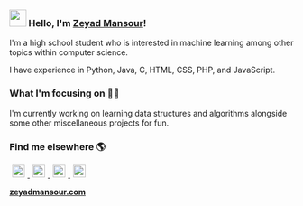 
### <img src="https://media.giphy.com/media/hvRJCLFzcasrR4ia7z/giphy.gif" width="30px"> Hello, I'm [Zeyad Mansour](https://www.zeyadmansour.com)!

I'm a high school student who is interested in machine learning among other topics within computer science.

I have experience in Python, Java, C, HTML, CSS, PHP, and JavaScript.

### What I'm focusing on 👨‍💻

I'm currently working on learning data structures and algorithms alongside some other miscellaneous projects for fun.<br />

### Find me elsewhere 🌎

<a href="https://twitter.com/zeyad_sour">
  <img alt="Twitter" width="22px" hspace="5" src="https://raw.githubusercontent.com/peterthehan/peterthehan/master/assets/twitter.svg" />
</a>

<a href="https://open.spotify.com/user/1b18hmmltrd0khw491l4rg0xl">
  <img alt="Spotify" width="22px" hspace="5" src="https://raw.githubusercontent.com/peterthehan/peterthehan/master/assets/spotify.svg" />
</a>
                                                                                                                                       
<a href="https://www.youtube.com/channel/UC4axSm6TUCaFudiLmupHdzQ">
  <img alt="Youtube" width="22px" hspace="5" src="https://raw.githubusercontent.com/peterthehan/peterthehan/master/assets/youtube.svg" />
</a>

<a href="https://www.discord.com/users/534043020136284188">
  <img alt="Discord" width="22px" hspace="5" src="https://raw.githubusercontent.com/peterthehan/peterthehan/master/assets/discord.svg" />
</a>

**[zeyadmansour.com](https://www.zeyadmansour.com/)**

